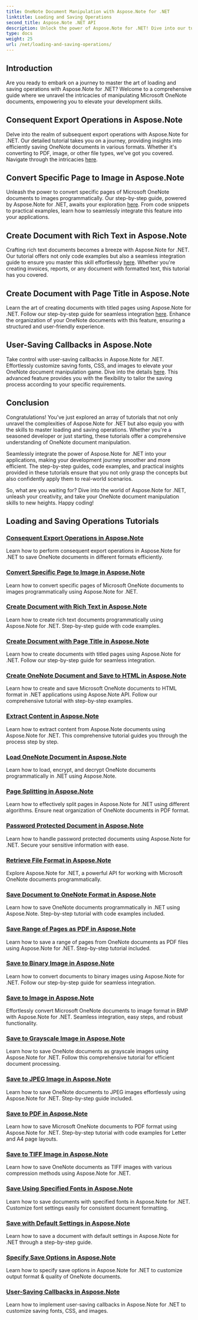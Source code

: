 ```yaml
---
title: OneNote Document Manipulation with Aspose.Note for .NET 
linktitle: Loading and Saving Operations
second_title: Aspose.Note .NET API
description: Unlock the power of Aspose.Note for .NET! Dive into our tutorials for step-by-step guidance on loading, saving, and manipulating OneNote documents effortlessly.
type: docs
weight: 25
url: /net/loading-and-saving-operations/
---
```


## Introduction

Are you ready to embark on a journey to master the art of loading and saving operations with Aspose.Note for .NET? Welcome to a comprehensive guide where we unravel the intricacies of manipulating Microsoft OneNote documents, empowering you to elevate your development skills.

## Consequent Export Operations in Aspose.Note
Delve into the realm of subsequent export operations with Aspose.Note for .NET. Our detailed tutorial takes you on a journey, providing insights into efficiently saving OneNote documents in various formats. Whether it's converting to PDF, image, or other file types, we've got you covered. Navigate through the intricacies [here](./consequent-export-operations/).

## Convert Specific Page to Image in Aspose.Note
Unleash the power to convert specific pages of Microsoft OneNote documents to images programmatically. Our step-by-step guide, powered by Aspose.Note for .NET, awaits your exploration [here](./convert-specific-page-to-image/). From code snippets to practical examples, learn how to seamlessly integrate this feature into your applications.

## Create Document with Rich Text in Aspose.Note
Crafting rich text documents becomes a breeze with Aspose.Note for .NET. Our tutorial offers not only code examples but also a seamless integration guide to ensure you master this skill effortlessly [here](./create-doc-with-rich-text/). Whether you're creating invoices, reports, or any document with formatted text, this tutorial has you covered.

## Create Document with Page Title in Aspose.Note
Learn the art of creating documents with titled pages using Aspose.Note for .NET. Follow our step-by-step guide for seamless integration [here](./create-doc-with-page-title/). Enhance the organization of your OneNote documents with this feature, ensuring a structured and user-friendly experience.

## User-Saving Callbacks in Aspose.Note
Take control with user-saving callbacks in Aspose.Note for .NET. Effortlessly customize saving fonts, CSS, and images to elevate your OneNote document manipulation game. Dive into the details [here](./user-saving-callbacks/). This advanced feature provides you with the flexibility to tailor the saving process according to your specific requirements.

## Conclusion

Congratulations! You've just explored an array of tutorials that not only unravel the complexities of Aspose.Note for .NET but also equip you with the skills to master loading and saving operations. Whether you're a seasoned developer or just starting, these tutorials offer a comprehensive understanding of OneNote document manipulation.

Seamlessly integrate the power of Aspose.Note for .NET into your applications, making your development journey smoother and more efficient. The step-by-step guides, code examples, and practical insights provided in these tutorials ensure that you not only grasp the concepts but also confidently apply them to real-world scenarios.

So, what are you waiting for? Dive into the world of Aspose.Note for .NET, unleash your creativity, and take your OneNote document manipulation skills to new heights. Happy coding!

## Loading and Saving Operations Tutorials
### [Consequent Export Operations in Aspose.Note](./consequent-export-operations/)
Learn how to perform consequent export operations in Aspose.Note for .NET to save OneNote documents in different formats efficiently.
### [Convert Specific Page to Image in Aspose.Note](./convert-specific-page-to-image/)
Learn how to convert specific pages of Microsoft OneNote documents to images programmatically using Aspose.Note for .NET.
### [Create Document with Rich Text in Aspose.Note](./create-doc-with-rich-text/)
Learn how to create rich text documents programmatically using Aspose.Note for .NET. Step-by-step guide with code examples.
### [Create Document with Page Title in Aspose.Note](./create-doc-with-page-title/)
Learn how to create documents with titled pages using Aspose.Note for .NET. Follow our step-by-step guide for seamless integration.
### [Create OneNote Document and Save to HTML in Aspose.Note](./create-onenote-doc-save-to-html/)
Learn how to create and save Microsoft OneNote documents to HTML format in .NET applications using Aspose.Note API. Follow our comprehensive tutorial with step-by-step examples.
### [Extract Content in Aspose.Note](./extract-content/)
Learn how to extract content from Aspose.Note documents using Aspose.Note for .NET. This comprehensive tutorial guides you through the process step by step.
### [Load OneNote Document in Aspose.Note](./load-onenote-document/)
Learn how to load, encrypt, and decrypt OneNote documents programmatically in .NET using Aspose.Note.
### [Page Splitting in Aspose.Note](./page-splitting/)
Learn how to effectively split pages in Aspose.Note for .NET using different algorithms. Ensure neat organization of OneNote documents in PDF format.
### [Password Protected Document in Aspose.Note](./password-protected-document/)
Learn how to handle password protected documents using Aspose.Note for .NET. Secure your sensitive information with ease.
### [Retrieve File Format in Aspose.Note](./retrieve-file-format/)
Explore Aspose.Note for .NET, a powerful API for working with Microsoft OneNote documents programmatically.
### [Save Document to OneNote Format in Aspose.Note](./save-doc-to-onenote-format/)
Learn how to save OneNote documents programmatically in .NET using Aspose.Note. Step-by-step tutorial with code examples included.
### [Save Range of Pages as PDF in Aspose.Note](./save-range-pages-as-pdf/)
Learn how to save a range of pages from OneNote documents as PDF files using Aspose.Note for .NET. Step-by-step tutorial included.
### [Save to Binary Image in Aspose.Note](./save-to-binary-image/)
Learn how to convert documents to binary images using Aspose.Note for .NET. Follow our step-by-step guide for seamless integration.
### [Save to Image in Aspose.Note](./save-to-image/)
Effortlessly convert Microsoft OneNote documents to image format in BMP with Aspose.Note for .NET. Seamless integration, easy steps, and robust functionality.
### [Save to Grayscale Image in Aspose.Note](./save-to-grayscale-image/)
Learn how to save OneNote documents as grayscale images using Aspose.Note for .NET. Follow this comprehensive tutorial for efficient document processing.
### [Save to JPEG Image in Aspose.Note](./save-to-jpeg-image/)
Learn how to save OneNote documents to JPEG images effortlessly using Aspose.Note for .NET. Step-by-step guide included.
### [Save to PDF in Aspose.Note](./save-to-pdf/)
Learn how to save Microsoft OneNote documents to PDF format using Aspose.Note for .NET. Step-by-step tutorial with code examples for Letter and A4 page layouts.
### [Save to TIFF Image in Aspose.Note](./save-to-tiff-image/)
Learn how to save OneNote documents as TIFF images with various compression methods using Aspose.Note for .NET.
### [Save Using Specified Fonts in Aspose.Note](./save-using-specified-fonts/)
Learn how to save documents with specified fonts in Aspose.Note for .NET. Customize font settings easily for consistent document formatting.
### [Save with Default Settings in Aspose.Note](./save-with-default-settings/)
Learn how to save a document with default settings in Aspose.Note for .NET through a step-by-step guide.
### [Specify Save Options in Aspose.Note](./specify-save-options/)
Learn how to specify save options in Aspose.Note for .NET to customize output format & quality of OneNote documents.
### [User-Saving Callbacks in Aspose.Note](./user-saving-callbacks/)
Learn how to implement user-saving callbacks in Aspose.Note for .NET to customize saving fonts, CSS, and images.